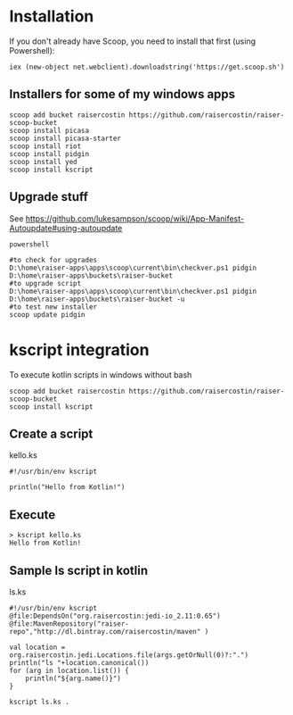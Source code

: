 # Installation
If you don't already have Scoop, you need to install that first (using Powershell):
```
iex (new-object net.webclient).downloadstring('https://get.scoop.sh')
```

## Installers for some of my windows apps
```
scoop add bucket raisercostin https://github.com/raisercostin/raiser-scoop-bucket
scoop install picasa
scoop install picasa-starter
scoop install riot
scoop install pidgin
scoop install yed
scoop install kscript
```

## Upgrade stuff

See https://github.com/lukesampson/scoop/wiki/App-Manifest-Autoupdate#using-autoupdate
```
powershell

#to check for upgrades
D:\home\raiser-apps\apps\scoop\current\bin\checkver.ps1 pidgin D:\home\raiser-apps\buckets\raiser-bucket
#to upgrade script
D:\home\raiser-apps\apps\scoop\current\bin\checkver.ps1 pidgin D:\home\raiser-apps\buckets\raiser-bucket -u
#to test new installer
scoop update pidgin
```

# kscript integration

To execute kotlin scripts in windows without bash

```
scoop add bucket raisercostin https://github.com/raisercostin/raiser-scoop-bucket
scoop install kscript
```

## Create a script

kello.ks
```
#!/usr/bin/env kscript

println("Hello from Kotlin!")
```

## Execute
```
> kscript kello.ks
Hello from Kotlin!

```

## Sample ls script in kotlin

ls.ks
```
#!/usr/bin/env kscript
@file:DependsOn("org.raisercostin:jedi-io_2.11:0.65")
@file:MavenRepository("raiser-repo","http://dl.bintray.com/raisercostin/maven" )

val location = org.raisercostin.jedi.Locations.file(args.getOrNull(0)?:".")
println("ls "+location.canonical())
for (arg in location.list()) {
    println("${arg.name()}")
}
```

```
kscript ls.ks .
```
